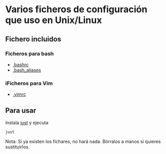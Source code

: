 # Varios ficheros de configuración que uso en Unix/Linux

## Fichero incluidos

### Ficheros para **bash**

- [.bashrc](.bashrc)
- [.bash_aliases](.bash_aliases)

### iFicheros para **Vim**

- [.vimrc](.vimrc)

## Para usar

Instala [just](https://github.com/casey/just) y ejecuta

```shell
just
```

Nota: Si ya existen los fichares, no hará nada. Bórralos a manos si quieres
sustituirlos.
